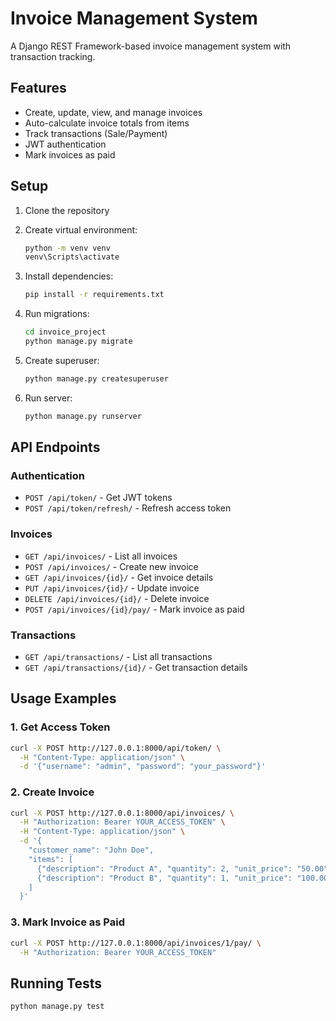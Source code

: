 # Invoice Management System

A Django REST Framework-based invoice management system with transaction tracking.

## Features

- Create, update, view, and manage invoices
- Auto-calculate invoice totals from items
- Track transactions (Sale/Payment)
- JWT authentication
- Mark invoices as paid

## Setup

1. Clone the repository
2. Create virtual environment:
   ```bash
   python -m venv venv
   venv\Scripts\activate
   ```

3. Install dependencies:
   ```bash
   pip install -r requirements.txt
   ```

4. Run migrations:
   ```bash
   cd invoice_project
   python manage.py migrate
   ```

5. Create superuser:
   ```bash
   python manage.py createsuperuser
   ```

6. Run server:
   ```bash
   python manage.py runserver
   ```

## API Endpoints

### Authentication
- `POST /api/token/` - Get JWT tokens
- `POST /api/token/refresh/` - Refresh access token

### Invoices
- `GET /api/invoices/` - List all invoices
- `POST /api/invoices/` - Create new invoice
- `GET /api/invoices/{id}/` - Get invoice details
- `PUT /api/invoices/{id}/` - Update invoice
- `DELETE /api/invoices/{id}/` - Delete invoice
- `POST /api/invoices/{id}/pay/` - Mark invoice as paid

### Transactions
- `GET /api/transactions/` - List all transactions
- `GET /api/transactions/{id}/` - Get transaction details

## Usage Examples

### 1. Get Access Token
```bash
curl -X POST http://127.0.0.1:8000/api/token/ \
  -H "Content-Type: application/json" \
  -d '{"username": "admin", "password": "your_password"}'
```

### 2. Create Invoice
```bash
curl -X POST http://127.0.0.1:8000/api/invoices/ \
  -H "Authorization: Bearer YOUR_ACCESS_TOKEN" \
  -H "Content-Type: application/json" \
  -d '{
    "customer_name": "John Doe",
    "items": [
      {"description": "Product A", "quantity": 2, "unit_price": "50.00"},
      {"description": "Product B", "quantity": 1, "unit_price": "100.00"}
    ]
  }'
```

### 3. Mark Invoice as Paid
```bash
curl -X POST http://127.0.0.1:8000/api/invoices/1/pay/ \
  -H "Authorization: Bearer YOUR_ACCESS_TOKEN"
```

## Running Tests
```bash
python manage.py test
```
